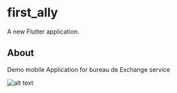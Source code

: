 # first_ally

A new Flutter application.

## About

Demo mobile Application for bureau de Exchange service


![alt text](https://firebasestorage.googleapis.com/v0/b/flash-chat-1ebd5.appspot.com/o/Adobe_Post_20211023_2050440.7235499259219932.png?alt=media&token=10575c2b-9726-4d2f-8e1f-f8475eed97aa)






